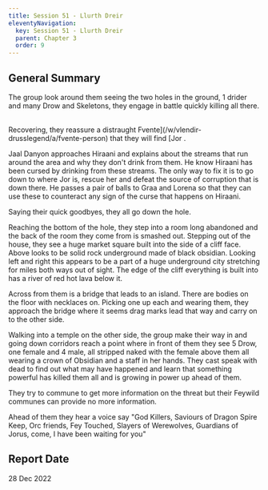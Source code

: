```yaml
---
title: Session 51 - Llurth Dreir
eleventyNavigation:
  key: Session 51 - Llurth Dreir
  parent: Chapter 3
  order: 9
---
```



## General Summary

The group look around them seeing the two holes in the ground, 1 drider and many Drow and Skeletons, they engage in battle quickly killing all there.  

 Recovering, they reassure a distraught Fvente](/w/vlendir-drusslegend/a/fvente-person) that they will find [Jor .  

 Jaal Danyon approaches Hiraani and explains about the streams that run around the area and why they don't drink from them. He know Hiraani has been cursed by drinking from these streams. The only way to fix it is to go down to where Jor is, rescue her and defeat the source of corruption that is down there. He passes a pair of balls to Graa and Lorena so that they can use these to counteract any sign of the curse that happens on Hiraani.  

 Saying their quick goodbyes, they all go down the hole.  

 Reaching the bottom of the hole, they step into a room long abandoned and the back of the room they come from is smashed out. Stepping out of the house, they see a huge market square built into the side of a cliff face. Above looks to be solid rock underground made of black obsidian. Looking left and right this appears to be a part of a huge underground city stretching for miles both ways out of sight. The edge of the cliff everything is built into has a river of red hot lava below it.  

 Across from them is a bridge that leads to an island. There are bodies on the floor with necklaces on. Picking one up each and wearing them, they approach the bridge where it seems drag marks lead that way and carry on to the other side.  

 Walking into a temple on the other side, the group make their way in and going down corridors reach a point where in front of them they see 5 Drow, one female and 4 male, all stripped naked with the female above them all wearing a crown of Obsidian and a staff in her hands. They cast speak with dead to find out what may have happened and learn that something powerful has killed them all and is growing in power up ahead of them.  

 They try to commune to get more information on the threat but their Feywild communes can provide no more information.  

 Ahead of them they hear a voice say "God Killers, Saviours of Dragon Spire Keep, Orc friends, Fey Touched, Slayers of Werewolves, Guardians of Jorus, come, I have been waiting for you"

## Report Date

28 Dec 2022
